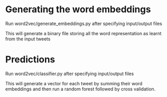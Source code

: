 # Generating the word embeddings

Run word2vec/generate_embeddings.py after specifying input/output files

This will generate a binary file storing all the word representation as learnt from the input tweets

# Predictions

Run word2vec/classifier.py after specifying input/output files

This will generate a vector for each tweet by summing their word embeddings and then run a random forest followed by cross validation.

